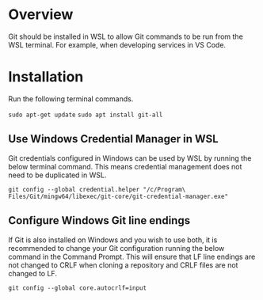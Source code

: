 # Overview
Git should be installed in WSL to allow Git commands to be run from the WSL terminal.  For example, when developing services in VS Code.

# Installation
Run the following terminal commands.

`sudo apt-get update`
`sudo apt install git-all`

## Use Windows Credential Manager in WSL
Git credentials configured in Windows can be used by WSL by running the below terminal command.  This means credential management does not need to be duplicated in WSL.
```
git config --global credential.helper "/c/Program\ Files/Git/mingw64/libexec/git-core/git-credential-manager.exe"
```
## Configure Windows Git line endings
If Git is also installed on Windows and you wish to use both, it is recommended to change your Git configuration running the below command in the Command Prompt.  This will ensure that LF line endings are not changed to CRLF when cloning a repository and CRLF files are not changed to LF.

`git config --global core.autocrlf=input`
